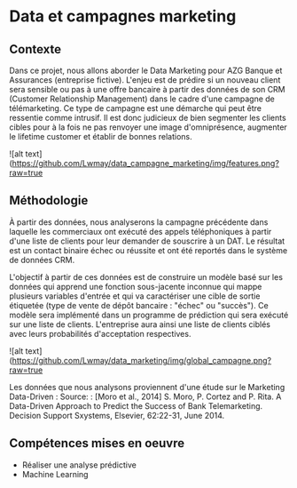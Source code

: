 # Data et campagnes marketing

## Contexte

Dans ce projet, nous allons aborder le Data Marketing pour AZG Banque et Assurances (entreprise fictive). L'enjeu est de prédire si un nouveau client sera sensible ou pas à une offre bancaire à partir des données de son CRM (Customer Relationship Management) dans le cadre d'une campagne de télémarketing. Ce type de campagne est une démarche qui peut être ressentie comme intrusif. Il est donc judicieux de bien segmenter les clients cibles pour à la fois ne pas renvoyer une image d'omniprésence, augmenter le lifetime customer et établir de bonnes relations.

![alt text](https://github.com/Lwmay/data_campagne_marketing/img/features.png?raw=true

## Méthodologie

À partir des données, nous analyserons la campagne précédente dans laquelle les commerciaux ont exécuté des appels téléphoniques à partir d'une liste de clients pour leur demander de souscrire à un DAT. Le résultat est un contact binaire échec ou réussite et ont été reportés dans le système de données CRM.

L'objectif à partir de ces données est de construire un modèle basé sur les données qui apprend une fonction sous-jacente inconnue qui mappe plusieurs variables d'entrée et qui va caractériser une cible de sortie étiquetée (type de vente de dépôt bancaire : "échec" ou "succès"). Ce modèle sera implémenté dans un programme de prédiction qui sera exécuté sur une liste de clients. L'entreprise aura ainsi une liste de clients ciblés avec leurs probabilités d'acceptation respectives.

![alt text](https://github.com/Lwmay/data_marketing/img/global_campagne.png?raw=true

Les données que nous analysons proviennent d'une étude sur le Marketing Data-Driven :
Source: : [Moro et al., 2014] S. Moro, P. Cortez and P. Rita. A Data-Driven Approach to Predict the Success of Bank Telemarketing. Decision Support Sxystems, Elsevier, 62:22-31, June 2014.

## Compétences mises en oeuvre

- Réaliser une analyse prédictive
- Machine Learning
